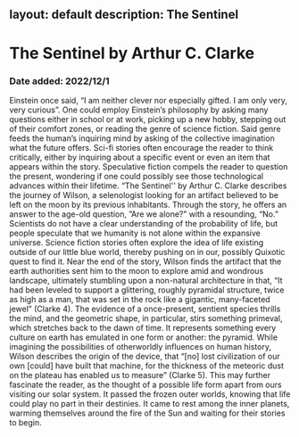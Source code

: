 layout: default
description: The Sentinel
---
# The Sentinel by Arthur C. Clarke
### Date added: 2022/12/1
Einstein once said, “I am neither clever nor especially gifted. I am only very, very curious”. One could employ Einstein’s philosophy by asking many questions either in school or at work, picking up a new hobby, stepping out of their comfort zones, or reading the genre of science fiction. Said genre feeds the human’s inquiring mind by asking of the collective imagination what the future offers. Sci-fi stories often encourage the reader to think critically, either by inquiring about a specific event or even an item that appears within the story. Speculative fiction compels the reader to question the present, wondering if one could possibly see those technological advances within their lifetime. “The Sentinel'' by Arthur C. Clarke describes the journey of Wilson, a selenologist looking for an artifact believed to be left on the moon by its previous inhabitants. Through the story, he offers an answer to the age-old question, ”Are we alone?” with a  resounding, “No.”
Scientists do not have a clear understanding of the probability of life, but people speculate that we humanity is not alone within the expansive universe. Science fiction stories often explore the idea of life existing outside of our little blue world, thereby pushing on in our, possibly Quixotic quest to find it. Near the end of the story, Wilson finds the artifact that the earth authorities sent him to the moon to explore amid and wondrous landscape, ultimately stumbling upon a non-natural architecture in that, “It had been leveled to support a glittering, roughly pyramidal structure, twice as high as a man, that was set in the rock like a gigantic, many-faceted jewel” (Clarke 4). The evidence of a once-present, sentient species thrills the mind, and the geometric shape, in particular, stirs something primeval, which stretches back to the dawn of time. It represents something every culture on earth has emulated in one form or another: the pyramid. While imagining the possibilities of otherworldly influences on human history, Wilson describes the origin of the device, that “[no] lost civilization of our own [could] have built that machine, for the thickness of the meteoric dust on the plateau has enabled us to measure” (Clarke 5). This may further fascinate the reader, as the thought of a possible life form apart from ours visiting our solar system. 
 It passed the frozen outer worlds, knowing that life could play no part in their destinies. It came to rest among the inner planets, warming themselves around the fire of the Sun and waiting for their stories to begin.
 
